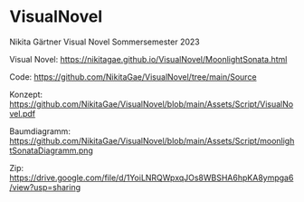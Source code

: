 # VisualNovel
Nikita Gärtner
Visual Novel
Sommersemester 2023

Visual Novel: https://nikitagae.github.io/VisualNovel/MoonlightSonata.html

Code: https://github.com/NikitaGae/VisualNovel/tree/main/Source

Konzept: https://github.com/NikitaGae/VisualNovel/blob/main/Assets/Script/VisualNovel.pdf

Baumdiagramm: https://github.com/NikitaGae/VisualNovel/blob/main/Assets/Script/moonlightSonataDiagramm.png

Zip: https://drive.google.com/file/d/1YoiLNRQWpxqJOs8WBSHA6hpKA8ympga6/view?usp=sharing
